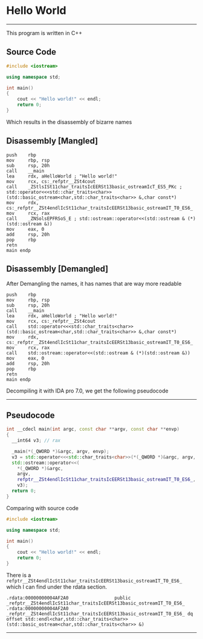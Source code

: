 # Hello World
---

This program is written in C++

## Source Code

```cpp
#include <iostream>

using namespace std;

int main()
{
    cout << "Hello world!" << endl;
    return 0;
}
```

Which results in the disassembly of bizarre names

## Disassembly [Mangled]
```
push    rbp
mov     rbp, rsp
sub     rsp, 20h
call    __main
lea     rdx, aHelloWorld ; "Hello world!"
mov     rcx, cs:_refptr__ZSt4cout
call    _ZStlsISt11char_traitsIcEERSt13basic_ostreamIcT_ES5_PKc ; std::operator<<<std::char_traits<char>>(std::basic_ostream<char,std::char_traits<char>> &,char const*)
mov     rdx, cs:_refptr__ZSt4endlIcSt11char_traitsIcEERSt13basic_ostreamIT_T0_ES6_
mov     rcx, rax
call    _ZNSolsEPFRSoS_E ; std::ostream::operator<<(std::ostream & (*)(std::ostream &))
mov     eax, 0
add     rsp, 20h
pop     rbp
retn
main endp
```

## Disassembly [Demangled]
After Demangling the names, it has names that are way more readable

```
push    rbp
mov     rbp, rsp
sub     rsp, 20h
call    __main
lea     rdx, aHelloWorld ; "Hello world!"
mov     rcx, cs:_refptr__ZSt4cout
call    std::operator<<<std::char_traits<char>>(std::basic_ostream<char,std::char_traits<char>> &,char const*)
mov     rdx, cs:_refptr__ZSt4endlIcSt11char_traitsIcEERSt13basic_ostreamIT_T0_ES6_
mov     rcx, rax
call    std::ostream::operator<<(std::ostream & (*)(std::ostream &))
mov     eax, 0
add     rsp, 20h
pop     rbp
retn
main endp
```

Decompiling it with IDA pro 7.0, we get the following pseudocode

---
## Pseudocode

```cpp
int __cdecl main(int argc, const char **argv, const char **envp)
{
  __int64 v3; // rax

  _main(*(_QWORD *)&argc, argv, envp);
  v3 = std::operator<<<std::char_traits<char>>(*(_QWORD *)&argc, argv, "Hello world!", refptr__ZSt4cout);
  std::ostream::operator<<(
    *(_QWORD *)&argc,
    argv,
    refptr__ZSt4endlIcSt11char_traitsIcEERSt13basic_ostreamIT_T0_ES6_,
    v3);
  return 0;
}
```

Comparing with source code

```cpp
#include <iostream>

using namespace std;

int main()
{
    cout << "Hello world!" << endl;
    return 0;
}
```

There is a `refptr__ZSt4endlIcSt11char_traitsIcEERSt13basic_ostreamIT_T0_ES6_` which I can find under the rdata section.

```
.rdata:00000000004AF2A0                 public _refptr__ZSt4endlIcSt11char_traitsIcEERSt13basic_ostreamIT_T0_ES6_
.rdata:00000000004AF2A0 _refptr__ZSt4endlIcSt11char_traitsIcEERSt13basic_ostreamIT_T0_ES6_ dq offset std::endl<char,std::char_traits<char>>(std::basic_ostream<char,std::char_traits<char>> &)
```
---
